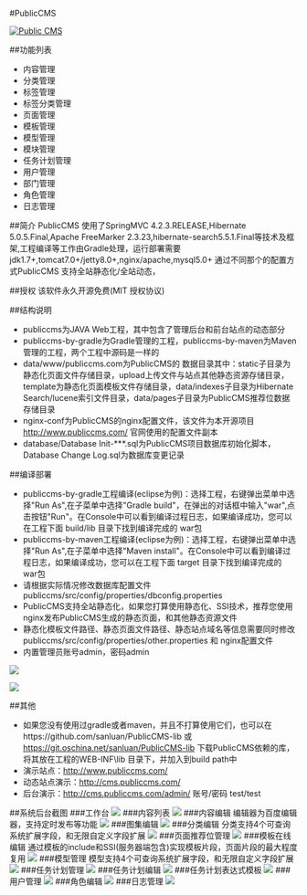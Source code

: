 #PublicCMS

<a target="_blank" href="http://shang.qq.com/wpa/qunwpa?idkey=8a633f84fb2475068182d3c447319977faca6a14dc3acf8017a160d65962a175"><img border="0" src="http://pub.idqqimg.com/wpa/images/group.png" alt="Public CMS" title="Public CMS"/></a>

##功能列表

* 内容管理
* 分类管理
* 标签管理
* 标签分类管理
* 页面管理
* 模板管理
* 模型管理
* 模块管理
* 任务计划管理
* 用户管理
* 部门管理
* 角色管理
* 日志管理

##简介
PublicCMS 使用了SpringMVC 4.2.3.RELEASE,Hibernate 5.0.5.Final,Apache FreeMarker 2.3.23,hibernate-search5.5.1.Final等技术及框架,工程编译等工作由Gradle处理，运行部署需要jdk1.7+,tomcat7.0+/jetty8.0+,nginx/apache,mysql5.0+
通过不同那个的配置方式PublicCMS 支持全站静态化/全站动态，

##授权
该软件永久开源免费(MIT 授权协议)

##结构说明
* publiccms为JAVA Web工程，其中包含了管理后台和前台站点的动态部分
* publiccms-by-gradle为Gradle管理的工程，publiccms-by-maven为Maven管理的工程，两个工程中源码是一样的
* data/www/publiccms.com为PublicCMS的 数据目录其中：static子目录为静态化页面文件存储目录，upload上传文件与站点其他静态资源存储目录，template为静态化页面模板文件存储目录，data/indexes子目录为Hibernate Search/lucene索引文件目录，data/pages子目录为PublicCMS推荐位数据存储目录
* nginx-conf为PublicCMS的nginx配置文件，该文件为本开源项目 http://www.publiccms.com/ 官网使用的配置文件副本
* database/Database Init-***.sql为PublicCMS项目数据库初始化脚本，Database Change Log.sql为数据库变更记录

##编译部署
* publiccms-by-gradle工程编译(eclipse为例)：选择工程，右键弹出菜单中选择"Run As",在子菜单中选择"Gradle build"，在弹出的对话框中输入"war",点击按钮"Run"。在Console中可以看到编译过程日志，如果编译成功，您可以在工程下面 build/lib 目录下找到编译完成的 war包
* publiccms-by-maven工程编译(eclipse为例)：选择工程，右键弹出菜单中选择"Run As",在子菜单中选择"Maven install"。在Console中可以看到编译过程日志，如果编译成功，您可以在工程下面 target 目录下找到编译完成的 war包
* 请根据实际情况修改数据库配置文件publiccms/src/config/properties/dbconfig.properties
* PublicCMS支持全站静态化，如果您打算使用静态化、SSI技术，推荐您使用nginx发布PublicCMS生成的静态页面，和其他静态资源文件
* 静态化模板文件路径、静态页面文件路径、静态站点域名等信息需要同时修改 publiccms/src/config/properties/other.properties 和 nginx配置文件
* 内置管理员账号admin，密码admin

![](doc/images/rt.jpg)

![](doc/images/j.jpg)

##其他
* 如果您没有使用过gradle或者maven，并且不打算使用它们，也可以在https://github.com/sanluan/PublicCMS-lib 或 https://git.oschina.net/sanluan/PublicCMS-lib 下载PublicCMS依赖的库，将其放在工程的WEB-INF\lib 目录下，并加入到build path中
* 演示站点：http://www.publiccms.com/
* 动态站点演示：http://cms.publiccms.com/
* 后台演示：http://cms.publiccms.com/admin/ 账号/密码 test/test


##系统后台截图
###工作台
![](doc/images/preview/1.jpg)
###内容列表
![](doc/images/preview/2.jpg)
###内容编辑
编辑器为百度编辑器，支持定时发布等功能
![](doc/images/preview/3.jpg)
###图集编辑
![](doc/images/preview/4.jpg)
###分类编辑
分类支持4个可查询系统扩展字段，和无限自定义字段扩展
![](doc/images/preview/5.jpg)
###页面推荐位管理
![](doc/images/preview/6.jpg)
###模板在线编辑
通过模板的include和SSI(服务器端包含)实现模板片段，页面片段的最大程度复用
![](doc/images/preview/7.jpg)
###模型管理
模型支持4个可查询系统扩展字段，和无限自定义字段扩展
![](doc/images/preview/8.jpg)
###任务计划管理
![](doc/images/preview/9.jpg)
###任务计划编辑
![](doc/images/preview/10.jpg)
###任务计划表达式模板
![](doc/images/preview/14.jpg)
###用户管理
![](doc/images/preview/11.jpg)
###角色编辑
![](doc/images/preview/12.jpg)
###日志管理
![](doc/images/preview/13.jpg)